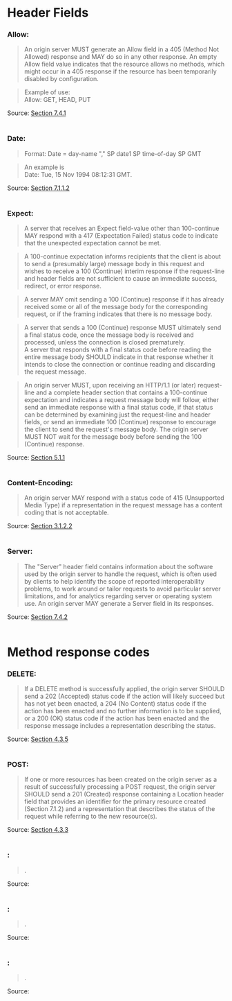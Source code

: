 # Header Fields
### Allow:
>  An origin server MUST generate an Allow field in a 405 (Method Not Allowed) response and MAY do so in any other response.  An empty Allow field value indicates that the resource allows no methods, which might occur in a 405 response if the resource has been temporarily disabled by configuration.  

> Example of use:  
>     Allow: GET, HEAD, PUT

Source:
[Section 7.4.1](https://www.rfc-editor.org/rfc/rfc7231#section-7.4.1)
<br/><br/>

### Date:
> Format: Date = day-name "," SP date1 SP time-of-day SP GMT  

> An example is  
>    	Date: Tue, 15 Nov 1994 08:12:31 GMT.  

Source:
[Section 7.1.1.2](https://datatracker.ietf.org/doc/html/rfc7231#section-7.1.1.2)
<br/><br/>

### Expect:
> A server that receives an Expect field-value other than 100-continue MAY respond with a 417 (Expectation Failed) status code to indicate that the unexpected expectation cannot be met.

> A 100-continue expectation informs recipients that the client is about to send a (presumably large) message body in this request and wishes to receive a 100 (Continue) interim response if the request-line and header fields are not sufficient to cause an immediate success, redirect, or error response.

> A server MAY omit sending a 100 (Continue) response if it has already received some or all of the message body for the corresponding request, or if the framing indicates that there is no message body.

> A server that sends a 100 (Continue) response MUST ultimately send a final status code, once the message body is received and processed, unless the connection is closed prematurely.  
A server that responds with a final status code before reading the entire message body SHOULD indicate in that response whether it intends to close the connection or continue reading and discarding the request message.

> An origin server MUST, upon receiving an HTTP/1.1 (or later) request-line and a complete header section that contains a 100-continue expectation and indicates a request message body will follow, either send an immediate response with a final status code, if that status can be determined by examining just the request-line and header fields, or send an immediate 100 (Continue) response to encourage the client to send the request's message body.  The origin server MUST NOT wait for the message body before sending the 100 (Continue) response.

Source:
[Section 5.1.1](https://datatracker.ietf.org/doc/html/rfc7231#section-5.1.1)
<br/><br/>

### Content-Encoding:
>  An origin server MAY respond with a status code of 415 (Unsupported Media Type) if a representation in the request message has a content coding that is not acceptable.  

Source:
[Section 3.1.2.2](https://datatracker.ietf.org/doc/html/rfc7231#section-3.1.2.2)
<br/><br/>

### Server:
> The "Server" header field contains information about the software used by the origin server to handle the request, which is often used by clients to help identify the scope of reported interoperability problems, to work around or tailor requests to avoid particular server limitations, and for analytics regarding server or operating system use.  An origin server MAY generate a Server field in its responses.  

Source:
[Section 7.4.2](https://www.rfc-editor.org/rfc/rfc7231#section-7.4.2)
<br/><br/>


# Method response codes
### DELETE:
> If a DELETE method is successfully applied, the origin server SHOULD send a 202 (Accepted) status code if the action will likely succeed but has not yet been enacted, a 204 (No Content) status code if the action has been enacted and no further information is to be supplied, or a 200 (OK) status code if the action has been enacted and the response message includes a representation describing the status. 

Source:
[Section 4.3.5](https://datatracker.ietf.org/doc/html/rfc7231#section-4.3.5)
<br/><br/>

### POST:
> If one or more resources has been created on the origin server as a result of successfully processing a POST request, the origin server SHOULD send a 201 (Created) response containing a Location header field that provides an identifier for the primary resource created (Section 7.1.2) and a representation that describes the status of the request while referring to the new resource(s).   

Source:
[Section 4.3.3](https://datatracker.ietf.org/doc/html/rfc7231#section-4.3.3)
<br/><br/>

### :
>  .  

Source:
[]()
<br/><br/>

### :
>  .  

Source:
[]()
<br/><br/>

### :
>  .  

Source:
[]()
<br/><br/>